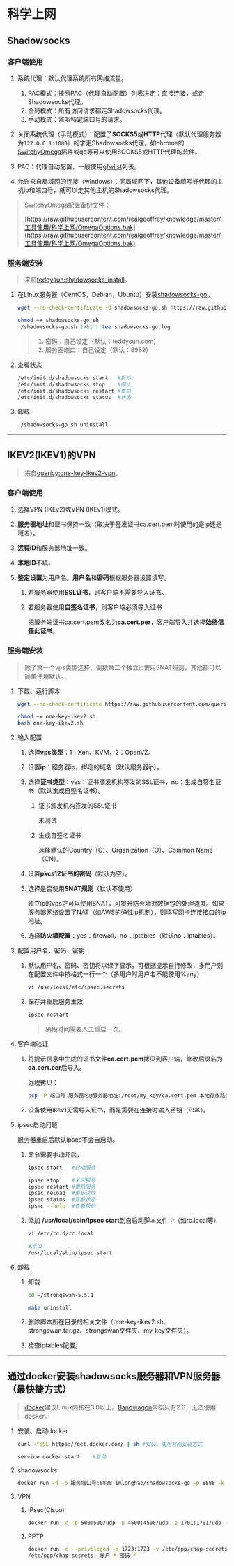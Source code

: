 # 科学上网

## Shadowsocks

### 客户端使用
1. 系统代理：默认代理系统所有网络流量。

    1. PAC模式：按照PAC（代理自动配置）列表决定：直接连接，或走Shadowsocks代理。
    2. 全局模式：所有访问请求都走Shadowsocks代理。
    3. 手动模式：监听特定端口号的请求。
2. 关闭系统代理（手动模式）：配置了**SOCKS5**或**HTTP**代理（默认代理服务器为`127.0.0.1:1080`）的才走Shadowsocks代理，如chrome的[SwitchyOmega](https://github.com/FelisCatus/SwitchyOmega)插件或qq等可以使用SOCKS5或HTTP代理的软件。
3. PAC：代理自动配置，一般使用[gfwlist](https://github.com/gfwlist/gfwlist)列表。
4. 允许来自局域网的连接（windows）：同局域网下，其他设备填写好代理的主机ip和端口号，就可以走其他主机的Shadowsocks代理。

>SwitchyOmega配置备份文件：
>
>[https://raw.githubusercontent.com/realgeoffrey/knowledge/master/工具使用/科学上网/OmegaOptions.bak](https://raw.githubusercontent.com/realgeoffrey/knowledge/master/工具使用/科学上网/OmegaOptions.bak)

### 服务端安装
>来自[teddysun:shadowsocks_install](https://github.com/teddysun/shadowsocks_install#shadowsocks-gosh)。

1. 在Linux服务器（CentOS，Debian，Ubuntu）安装[shadowsocks-go](https://github.com/shadowsocks/shadowsocks-go)。

    ```bash
    wget --no-check-certificate -O shadowsocks-go.sh https://raw.githubusercontent.com/teddysun/shadowsocks_install/master/shadowsocks-go.sh

    chmod +x shadowsocks-go.sh
    ./shadowsocks-go.sh 2>&1 | tee shadowsocks-go.log
    ```

    >1. 密码：自己设定（默认：teddysun.com）
    >2. 服务器端口：自己设定（默认：8989）
2. 查看状态

    ```bash
    /etc/init.d/shadowsocks start   #启动
    /etc/init.d/shadowsocks stop    #停止
    /etc/init.d/shadowsocks restart #重启
    /etc/init.d/shadowsocks status  #状态
    ```
3. 卸载

    ```bash
    ./shadowsocks-go.sh uninstall
    ```

---
## IKEV2(IKEV1)的VPN
>来自[quericy:one-key-ikev2-vpn](https://github.com/quericy/one-key-ikev2-vpn)。

### 客户端使用
1. 选择VPN (IKEv2)或VPN (IKEv1)模式。
2. **服务器地址**和证书保持一致（取决于签发证书ca.cert.pem时使用的是ip还是域名）。
3. **远程ID**和服务器地址一致。
4. **本地ID**不填。
5. **鉴定设置**为用户名。**用户名**和**密码**根据服务器设置填写。

    1. 若服务器使用**SSL证书**，则客户端不需要导入证书。
    2. 若服务器使用**自签名证书**，则客户端必须导入证书

        把服务端证书ca.cert.pem改名为**ca.cert.per**，客户端导入并选择**始终信任此证书**。

### 服务端安装
>除了第一个vps类型选择、倒数第二个独立ip使用SNAT规则，其他都可以简单使用默认。

1. 下载、运行脚本

    ```bash
    wget --no-check-certificate https://raw.githubusercontent.com/quericy/one-key-ikev2-vpn/master/one-key-ikev2.sh

    chmod +x one-key-ikev2.sh
    bash one-key-ikev2.sh
    ```
2. 输入配置
    1. 选择**vps类型**：1：Xen、KVM，2：OpenVZ。
    2. 设置**ip**：服务器ip，绑定的域名（默认服务器ip）。
    3. 选择**证书类型**：yes：证书颁发机构签发的SSL证书，no：生成自签名证书（默认生成自签名证书）。

        1. 证书颁发机构签发的SSL证书

            未测试
        2. 生成自签名证书

            选择默认的Country（C）、Organization（O）、Common Name（CN）。
    4. 设置**pkcs12证书的密码**（默认为空）。
    5. 选择是否使用**SNAT规则**（默认不使用）

        独立ip的vps才可以使用SNAT，可提升防火墙对数据包的处理速度。如果服务器网络设置了NAT（如AWS的弹性ip机制），则填写网卡连接接口的ip地址。
    6. 选择**防火墙配置**：yes：firewall，no：iptables（默认no：iptables）。
3. 配置用户名、密码、密钥

    1. 默认用户名、密码、密钥将以绿字显示，可根据提示自行修改，多用户则在配置文件中按格式一行一个（多用户时用户名不能使用%any）

        ```bash
        vi /usr/local/etc/ipsec.secrets
        ```
    2. 保存并重启服务生效

        ```bash
        ipsec restart
        ```

        >隔段时间需要人工重启一次。
4. 客户端验证

    1. 将提示信息中生成的证书文件**ca.cert.pem**拷贝到客户端，修改后缀名为**ca.cert.cer**后导入。

        远程拷贝：
        ```bash
        scp -P 端口号 服务器名@服务器地址:/root/my_key/ca.cert.pem 本地存放路径
        ```
    2. 设备使用Ikev1无需导入证书，而是需要在连接时输入密钥（PSK）。
5. ipsec启动问题

    服务器重启后默认ipsec不会自启动。

    1. 命令需要手动开启，

        ```bash
        ipsec start   #启动服务

        ipsec stop    #关闭服务
        ipsec restart #重启服务
        ipsec reload  #重新读取
        ipsec status  #查看状态
        ipsec --help  #查看帮助
        ```
    2. 添加 **/usr/local/sbin/ipsec start**到自启动脚本文件中（如rc.local等）

        ```bash
        vi /etc/rc.d/rc.local

        #添加
        /usr/local/sbin/ipsec start
        ```
6. 卸载

    1. 卸载

        ```bash
        cd ~/strongswan-5.5.1

        make uninstall
        ```
    2. 删除脚本所在目录的相关文件（one-key-ikev2.sh、strongswan.tar.gz、strongswan文件夹、my_key文件夹）。
    3. 检查iptables配置。

---
## 通过docker安装shadowsocks服务器和VPN服务器（最快捷方式）
>[docker](https://www.docker.com/)建议Linux内核在3.0以上。[Bandwagon](https://bwh1.net/)内核只有2.6，无法使用docker。

1. 安装、启动docker

    ```bash
    curl -fsSL https://get.docker.com/ | sh #安装。或用官网安装方式

    service docker start    #启动
    ```
2. shadowsocks

    ```bash
    docker run -d -p 服务端口号:8888 imlonghao/shadowsocks-go -p 8888 -k 密码 -m aes-256-cfb -t 60
    ```

3. VPN

    1. IPsec(Cisco)

        ```bash
        docker run -d -p 500:500/udp -p 4500:4500/udp -p 1701:1701/udp -e VPN_USER=账户名称 -e VPN_PASSWORD=密码 -e VPN_PSK=密钥 --privileged philplckthun/strongswan
        ```
    2.  PPTP

        ```bash
        docker run -d --privileged -p 1723:1723 -v /etc/ppp/chap-secrets:/etc/ppp/chap-secrets mobtitude/vpn-pptp
        /etc/ppp/chap-secrets: 账户 * 密码 *
        ```
